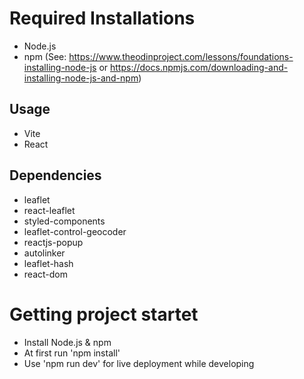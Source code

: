 # Required Installations
- Node.js
- npm
(See: https://www.theodinproject.com/lessons/foundations-installing-node-js or https://docs.npmjs.com/downloading-and-installing-node-js-and-npm)

## Usage
- Vite
- React

## Dependencies
- leaflet
- react-leaflet
- styled-components
- leaflet-control-geocoder
- reactjs-popup
- autolinker
- leaflet-hash
- react-dom

# Getting project startet
- Install Node.js & npm
- At first run 'npm install'
- Use 'npm run dev' for live deployment while developing
